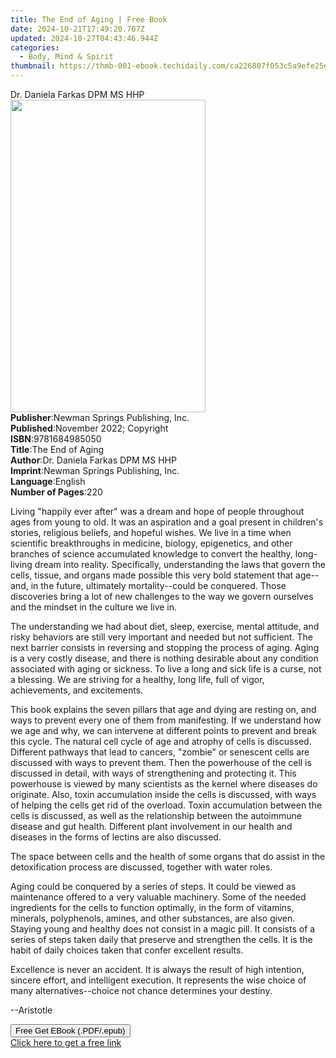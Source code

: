 ```yaml
---
title: The End of Aging | Free Book
date: 2024-10-21T17:49:20.707Z
updated: 2024-10-27T04:43:46.944Z
categories:
  - Body, Mind & Spirit
thumbnail: https://thmb-001-ebook.techidaily.com/ca226807f053c5a9efe25e01d261ac13d527774a35ac0495e8c3970c6b184cbb.jpg
---
```

<main id="book-container">
  <div class="flex flex-col">
    <div class="book-brief flex-1 py-6 px-4 sm:p-6 md:py-10 md:px-8">
      <!-- brief-->
      <div class="book-brief-main">Dr. Daniela Farkas DPM MS HHP</div>
    </div>
    <div
      class="book-meta-info flex-1 grid gap-4 col-start-1 col-end-3 row-start-1 sm:mb-6 sm:grid-cols-4 lg:gap-6 lg:col-start-2 lg:row-end-6 lg:row-span-6 lg:mb-0"
    >
      <div
        class="book-meta-info-left place-content-center mt-4 p-4 text-sm leading-6 col-start-2 col-span-2 dark:text-slate-400"
      >
        <img
          class="w-full h-500 object-cover rounded-lg sm:h-255 sm:col-span-2 lg:col-span-full"
          src="https://img-001-ebook.techidaily.com/00c58a85027537552379107622aff03c261eb0a19be2dbe1c2dc8cfb07e1d7f0.jpg"
          alt=""
          width="312"
          height="500"
        />
      </div>
      <div
        class="book-meta-info-right mt-2 col-start-1 row-start-2 col-span-3 self-center"
      >
        <!-- meta data  -->
        <div class="flex flex-col px-4 md:px-8">
          <div class="flex-1">
            <strong>Publisher</strong>:<span class="px-2"
              >Newman Springs Publishing, Inc.</span
            >
          </div>
          <div class="flex-1">
            <strong>Published</strong>:<span class="px-2"
              >November 2022; Copyright</span
            >
          </div>
          <div class="flex-1">
            <strong>ISBN</strong>:<span class="px-2">9781684985050</span>
          </div>
          <div class="flex-1">
            <strong>Title</strong>:<span class="px-2">The End of Aging</span>
          </div>
          <div class="flex-1">
            <strong>Author</strong>:<span class="px-2"
              >Dr. Daniela Farkas DPM MS HHP</span
            >
          </div>
          <div class="flex-1">
            <strong>Imprint</strong>:<span class="px-2"
              >Newman Springs Publishing, Inc.</span
            >
          </div>
          <div class="flex-1">
            <strong>Language</strong>:<span class="px-2">English</span>
          </div>
          <div class="flex-1">
            <strong>Number of Pages</strong>:<span class="px-2">220</span>
          </div>
        </div>
      </div>
    </div>
    <div class="book-description flex-1 py-6 px-4 sm:p-6 md:py-10 md:px-8">
      <div class="book-description-main">
        <div accordion-content="" id="description">
          <p></p>
          <p>
            Living "happily ever after" was a dream and hope of people
            throughout ages from young to old. It was an aspiration and a goal
            present in children's stories, religious beliefs, and hopeful
            wishes. We live in a time when scientific breakthroughs in medicine,
            biology, epigenetics, and other branches of science accumulated
            knowledge to convert the healthy, long-living dream into reality.
            Specifically, understanding the laws that govern the cells, tissue,
            and organs made possible this very bold statement that age--and, in
            the future, ultimately mortality--could be conquered. Those
            discoveries bring a lot of new challenges to the way we govern
            ourselves and the mindset in the culture we live in.
          </p>
          <p></p>
          <p>
            The understanding we had about diet, sleep, exercise, mental
            attitude, and risky behaviors are still very important and needed
            but not sufficient. The next barrier consists in reversing and
            stopping the process of aging. Aging is a very costly disease, and
            there is nothing desirable about any condition associated with aging
            or sickness. To live a long and sick life is a curse, not a
            blessing. We are striving for a healthy, long life, full of vigor,
            achievements, and excitements.
          </p>
          <p></p>
          <p>
            This book explains the seven pillars that age and dying are resting
            on, and ways to prevent every one of them from manifesting. If we
            understand how we age and why, we can intervene at different points
            to prevent and break this cycle. The natural cell cycle of age and
            atrophy of cells is discussed. Different pathways that lead to
            cancers, "zombie" or senescent cells are discussed with ways to
            prevent them. Then the powerhouse of the cell is discussed in
            detail, with ways of strengthening and protecting it. This
            powerhouse is viewed by many scientists as the kernel where diseases
            do originate. Also, toxin accumulation inside the cells is
            discussed, with ways of helping the cells get rid of the overload.
            Toxin accumulation between the cells is discussed, as well as the
            relationship between the autoimmune disease and gut health.
            Different plant involvement in our health and diseases in the forms
            of lectins are also discussed.
          </p>
          <p></p>
          <p>
            The space between cells and the health of some organs that do assist
            in the detoxification process are discussed, together with water
            roles.
          </p>
          <p></p>
          <p>
            Aging could be conquered by a series of steps. It could be viewed as
            maintenance offered to a very valuable machinery. Some of the needed
            ingredients for the cells to function optimally, in the form of
            vitamins, minerals, polyphenols, amines, and other substances, are
            also given. Staying young and healthy does not consist in a magic
            pill. It consists of a series of steps taken daily that preserve and
            strengthen the cells. It is the habit of daily choices taken that
            confer excellent results.
          </p>
          <p></p>
          <p></p>
          <p></p>
          <p>
            Excellence is never an accident. It is always the result of high
            intention, sincere effort, and intelligent execution. It represents
            the wise choice of many alternatives--choice not chance determines
            your destiny.
          </p>
          <p></p>
          <p>--Aristotle</p>
          <p></p>
        </div>
        <div class="accordion-fader"></div>
      </div>
    </div>
    <div class="book-excerpts flex-1 py-6 px-4 sm:p-6 md:py-10 md:px-8"></div>
    <div
      class="book-about-author flex-1 py-6 px-4 sm:p-6 md:py-10 md:px-8"
    ></div>
    <div class="book-free-get flex-1 py-6 px-4 sm:p-6 md:py-10 md:px-8">
      <button
        id="btn-free-get"
        class="bg-blue-500 hover:bg-blue-700 text-white font-bold py-2 px-4 rounded"
      >
        Free Get EBook (.PDF/.epub)
      </button>
      <div id="countdown-display" class="px-2 text-lg mt-2"></div>
      <a
        id="free-link"
        class="hidden bg-blue-500 hover:bg-blue-700 text-white font-bold py-2 px-4 rounded"
        href="https://www.ebooks.com/en-us/book/210703184/the-end-of-aging/dr-daniela-farkas-dpm-ms-hhp/"
        target="_blank"
        >Click here to get a free link</a
      >
    </div>
    <script>
      let countdownTime = 0;
      let countdownInterval = null;
      document
        .getElementById('btn-free-get')
        .addEventListener('click', startCountdown);
      function startCountdown() {
        countdownTime = new Date().getTime() + 60000 * 3;
        countdownInterval = setInterval(updateCountdown, 1000);
        document.getElementById('btn-free-get').disabled = true;
        document
          .getElementById('btn-free-get')
          .classList.add('bg-gray-500', 'cursor-not-allowed');
      }
      function updateCountdown() {
        let currentTime = new Date().getTime();
        let timeLeft = countdownTime - currentTime;
        let secondsLeft = Math.floor(timeLeft / 1000);
        document.getElementById('countdown-display').innerHTML =
          `Remaining time: ${secondsLeft} seconds.`;
        if (secondsLeft <= 0) {
          clearInterval(countdownInterval);
          document.getElementById('btn-free-get').classList.add('hidden');
          document.getElementById('free-link').classList.remove('hidden');
          document.getElementById('countdown-display').innerHTML = '';
        }
      }
    </script>
  </div>
</main>

<ins class="adsbygoogle"
      style="display:block"
      data-ad-client="ca-pub-7571918770474297"
      data-ad-slot="8358498916"
      data-ad-format="auto"
      data-full-width-responsive="true"></ins>
    